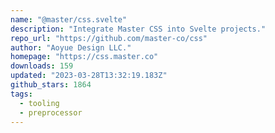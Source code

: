 ```yaml
---
name: "@master/css.svelte"
description: "Integrate Master CSS into Svelte projects."
repo_url: "https://github.com/master-co/css"
author: "Aoyue Design LLC."
homepage: "https://css.master.co"
downloads: 159
updated: "2023-03-28T13:32:19.183Z"
github_stars: 1864
tags: 
  - tooling
  - preprocessor
---
```

